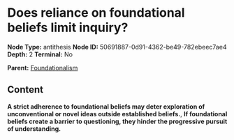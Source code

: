 # Does reliance on foundational beliefs limit inquiry?

**Node Type:** antithesis
**Node ID:** 50691887-0d91-4362-be49-782ebeec7ae4
**Depth:** 2
**Terminal:** No

**Parent:** [Foundationalism](foundationalism.md)

## Content

**A strict adherence to foundational beliefs may deter exploration of unconventional or novel ideas outside established beliefs.**, **If foundational beliefs create a barrier to questioning, they hinder the progressive pursuit of understanding.**
